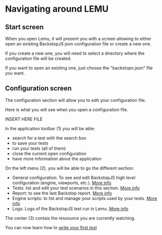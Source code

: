 # Navigating around LEMU

## Start screen

When you open Lemu, it will present you with a screen allowing to either open an existing BackstopJS json configuration file or create a new one.

If you create a new one, you will need to select a directory where the configuration file will be created.

If you want to open an existing one, just choose the "backstopn.json" file you want.

## Configuration screen
The configuration section will allow you to edit your configuration file.

Here is what you will see when you open a configuration file.

INSERT HERE FILE

In the application toolbar (1) you will be able:
 - search for a test with the search box
 - to save your tests
 - run your tests (all of them)
 - close the current open configuration
 - have more information about the application

On the left menu (2), you will be able to go the different section:
 - General configuration: To see and edit BackstopJS high level configuration (engine, viewports, etc.). [More info]()
 - Tests: list and edit your test scenarios in this section. [More info]()
 - Report: to see the last Backstop report. [More info]()
 - Engine scripts: to list and manage your scripts used by your tests. [More info]()
 - Logs: Logs of the BackstopJS test run in Lemu. [More info]()

The center (3) contais the ressource you are currently watching.

You can now learn how to [write your first test]()